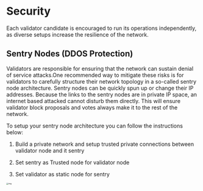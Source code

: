 # Security

Each validator candidate is encouraged to run its operations independently, as diverse setups increase the resilience of the network.

## Sentry Nodes (DDOS Protection)

Validators are responsible for ensuring that the network can sustain denial of service attacks.One recommended way to mitigate these risks is for validators to carefully structure their network topology in a so-called sentry node architecture.
Sentry nodes can be quickly spun up or change their IP addresses. Because the links to the sentry nodes are in private IP space, an internet based attacked cannot disturb them directly. This will ensure validator block proposals and votes always make it to the rest of the network.

To setup your sentry node architecture you can follow the instructions below:

1. Build a private network and setup trusted private connections between validator node and it sentry

2. Set sentry as Trusted node for validator node

3. Set validator as static node for sentry

<img src="https://lh3.googleusercontent.com/w6notWcdyEXayM592WuI5xcpysFqgkwwBSX3sBZFIc34SHrKewZYlNMBMyGBPs375ez78i4gZmbnMyMn3Ry5s6Z6qTejatPYdDXL67moRhGmAQsjNNVF0CRZz10yznx13U34fKSc" alt="img" style="zoom:33%;" />